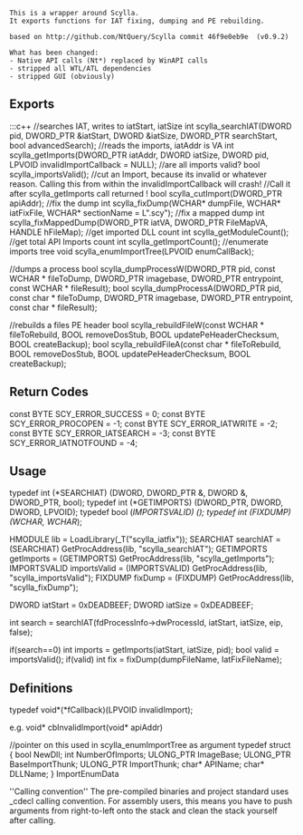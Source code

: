 ```
This is a wrapper around Scylla. 
It exports functions for IAT fixing, dumping and PE rebuilding.

based on http://github.com/NtQuery/Scylla commit 46f9e0eb9e  (v0.9.2)

What has been changed:
- Native API calls (Nt*) replaced by WinAPI calls
- stripped all WTL/ATL dependencies
- stripped GUI (obviously)
```

## Exports ##
:::c++
//searches IAT, writes to iatStart, iatSize
int scylla_searchIAT(DWORD pid, DWORD_PTR &iatStart, DWORD &iatSize, DWORD_PTR searchStart, bool advancedSearch); 
//reads the imports, iatAddr is VA
int scylla_getImports(DWORD_PTR iatAddr, DWORD iatSize, DWORD pid, LPVOID invalidImportCallback = NULL);
//are all imports valid?
bool scylla_importsValid();
//cut an Import, because its invalid or whatever reason. Calling this from within the invalidImportCallback will crash! 
//Call it after scylla_getImports call returned !
bool scylla_cutImport(DWORD_PTR apiAddr);
//fix the dump
int scylla_fixDump(WCHAR* dumpFile, WCHAR* iatFixFile, WCHAR* sectionName = L".scy");
//fix a mapped dump
int scylla_fixMappedDump(DWORD_PTR iatVA, DWORD_PTR FileMapVA, HANDLE hFileMap); 
//get imported DLL count
int scylla_getModuleCount();
//get total API Imports count
int scylla_getImportCount();
//enumerate imports tree
void scylla_enumImportTree(LPVOID enumCallBack);

//dumps a process
bool scylla_dumpProcessW(DWORD_PTR pid, const WCHAR * fileToDump, DWORD_PTR imagebase, DWORD_PTR entrypoint, const WCHAR * fileResult);
bool scylla_dumpProcessA(DWORD_PTR pid, const char * fileToDump, DWORD_PTR imagebase, DWORD_PTR entrypoint, const char * fileResult);

//rebuilds a files PE header
bool scylla_rebuildFileW(const WCHAR * fileToRebuild, BOOL removeDosStub, BOOL updatePeHeaderChecksum, BOOL createBackup);
bool scylla_rebuildFileA(const char * fileToRebuild, BOOL removeDosStub, BOOL updatePeHeaderChecksum, BOOL createBackup);

## Return Codes ##
const BYTE SCY_ERROR_SUCCESS = 0;
const BYTE SCY_ERROR_PROCOPEN = -1;
const BYTE SCY_ERROR_IATWRITE = -2;
const BYTE SCY_ERROR_IATSEARCH = -3;
const BYTE SCY_ERROR_IATNOTFOUND = -4;

## Usage ##

typedef int (*SEARCHIAT) (DWORD, DWORD_PTR &, DWORD &, DWORD_PTR, bool);
typedef int (*GETIMPORTS) (DWORD_PTR, DWORD, DWORD, LPVOID);
typedef bool (*IMPORTSVALID) ();
typedef int (*FIXDUMP) (WCHAR*, WCHAR*);

HMODULE lib = LoadLibrary(_T("scylla_iatfix"));
SEARCHIAT searchIAT = (SEARCHIAT) GetProcAddress(lib, "scylla_searchIAT");
GETIMPORTS getImports = (GETIMPORTS) GetProcAddress(lib, "scylla_getImports");
IMPORTSVALID importsValid = (IMPORTSVALID) GetProcAddress(lib, "scylla_importsValid");
FIXDUMP fixDump = (FIXDUMP) GetProcAddress(lib, "scylla_fixDump");

DWORD iatStart = 0xDEADBEEF;
DWORD iatSize = 0xDEADBEEF;

int search = searchIAT(fdProcessInfo->dwProcessId, iatStart, iatSize, eip, false);

if(search==0) int imports = getImports(iatStart, iatSize, pid);
bool valid = importsValid();
if(valid) int fix = fixDump(dumpFileName, IatFixFileName);

## Definitions ##

typedef void*(*fCallback)(LPVOID invalidImport);

e.g. void* cbInvalidImport(void* apiAddr)

//pointer on this used in scylla_enumImportTree as argument
typedef struct
{
    bool NewDll;
    int NumberOfImports;
    ULONG_PTR ImageBase;
    ULONG_PTR BaseImportThunk;
    ULONG_PTR ImportThunk;
    char* APIName;
    char* DLLName;
} ImportEnumData

''Calling convention''
The pre-compiled binaries and project standard uses _cdecl calling convention.
For assembly users, this means you have to push arguments from right-to-left onto the stack
and clean the stack yourself after calling.
